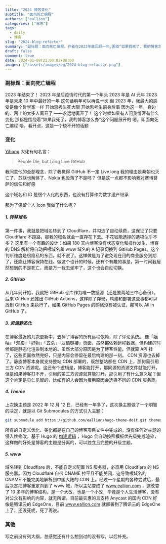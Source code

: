 ```yaml
---
title: "2024 博客变化"
subtitle: "面向死亡编程"
authors: ["eallion"]
categories: ["日志"]
tags: 
  - daily
  - 博客
slug: "2024-blog-refactor"
summary: "副标题：面向死亡编程。作者在2023年底回顾一年,围绕“如果我死了，我的博客怎么办”主题调整个人博客,包括转移域名实现自动续费,使用GitHub作为数据源,资源静态化,使用Git Submodules独立升级主题,重定向主站到www域名等,目的是在自己去世后,博客内容能最大程度保留和继续可访问。"
draft: false
comment: true
date: 2024-01-08T21:00:02+08:00
images: ["/assets/images/og/2024-blog-refactor.png"]
---
```


### 副标题：面向死亡编程

2023 年结束了！
2023 年是后疫情时代的第一个年头
2023 年是 AI 元年
2023 年是未来 10 年中最好的一年
这句话明年可以再说一次
但 2023 年，我最大的感受是像个哲学家一样
开始思考生死大限
开始思考生前身后事
因为这一年，身边的、网上的太多人离开了
——永远地离开了！
这个时候如果有人问我博客有什么变化
那都是围绕着“如果我死了，我的博客怎么办”这个问题展开的
嗯，即面向死亡编程
唔，看开点，这是一个绕不开的话题

### 变化

[Yihong](https://github.com/yihong0618/gitblog) 大佬有句名言：

> People Die, but Long Live GitHub

我同意他的全部理念，除了我觉得 GitHub 不一定 Live long
我的理由是秦朝也灭亡了、苏联也解体了、Nokia 也没落了不是吗？
但是这一点都不影响我对赛博菩萨的信任和好感

这个域名和 ID 是很个人化的东西，也没有打算作为数字遗产继承

那为了保留个人 Icon 我做了什么呢？

##### 1. 转移域名

第一件事，我就是把域名转到了 Cloudflare，并勾选了自动续费，这保证了只要 Cloudflare 不跑路，那我的域名就会一直存在下去。不花钱能选择的选项似乎不多？
这里有一个有趣的设计：如果 180 天内博客没有状态变化和操作发生，博客的 DNS 解析将自动把根域名和 www 域名的 A 记录切换到 GitHub Pages。这个判断维度是很隐私的东西，就不说了。这样做是为了避免现在用的商业服务到期了，还能让博客保持在线。做这个设计的时候，还有个有趣的事是，第一时间我居然想到的不是死亡，而是万一我去坐牢了，这个也会自动切换。

##### 2. GitHub

从几年前开始，我就把 GitHub 仓库作为唯一数据源（还是要两地三中心备份）。后来 GitHub 还推出 GitHub Actions，这样除了存储，构建和部署这些事都可以放到 GitHub 来执行了，如果 GitHub Pages 的网络没有被认证，那可以 All in GitHub 了。

##### 3. 资源静态化

在博客最近的几次更新中，去掉了博客的所有远程依赖，除了评论系统。
像「[嘀咕](https://www.eallion.com/toot/)」「[观影](https://www.eallion.com/movie/)」「[好物](https://www.eallion.com/goods/)」「[五杀](https://www.eallion.com/penta/)」「[友情链接](https://www.eallion.com/links/)」页面，虽然都依赖远程数据，但构建的时候都是静态化渲染到本地的。虽然大部分原因是为了博客性能。但就算 API 挂了，这些页面依然完好，只是内容会停留在最后构建的那一刻。
CDN 资源也去掉了。静态博客本身就支持整站 CDN 部署的，既然整站都在 CDN 上，那何需引用三方 CDN 资源呢。这还有个逻辑是，博客能打开，那同源的资源文件就能打开，但是如果博客打不开，引用的第三方资源就算能打开，那引用了有什么意义呢？但这个肯定是见仁见智的，比如有的人会因为费用原因会选择不同的 CDN 服务商。

##### 4. Theme

上次换主题是 2022 年 12 月 12 日，已经有一年多了，这次换主题做了一个明智的决定，就是以 Git Submodules 的方式引入主题：

```bash
git submodule add https://github.com/eallion/hugo-theme-doit.git themes/DoIt
```

所有的自定义优化、美化都是在自己的博客项目文件中完成的，没有任何对主题的侵入性修改，基于 Hugo 的 [构建逻辑](https://gohugo.io/templates/lookup-order/) ，Hugo 会自动按照模板优先级完成渲染，这样做的好处是博客的主题是分离的，可以独立且完整的升级主题。

##### 5. www

域名转到 Cloudflare 后，不能自定义配置 NS 服务器，必须用 Cloudflare 的 NS 服务器。因为 Cloudflare 自带 CNAME 拉平且不能关闭，这导致根域名的 CNAME 不能完美地解析到中国大陆的 CDN 上。经过一个星期的各种尝试后，最后决定把博客重定向到了 www 域，所以主站变成了 www.eallion.com ，这改变了 10 多年的博客结构，是一个大改，也是一个小改，毕竟是个人生活博客，没有对公众有影响的内容，就无所谓。目前最实惠的且支持 Anycast 的国内 CDN 好像是腾讯云的 EdgeOne，目前 www.eallion.com 就部署到了腾讯云的 EdgeOne 上了，还没死呢，死了再说。

### 其他

写之前没有列大纲，总感觉还有什么想到过的没有写，以后补充。
